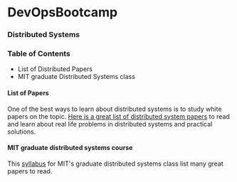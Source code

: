 # DevOpsBootcamp

### Distributed Systems

### Table of Contents
- List of Distributed Papers
- MIT graduate Distributed Systems class

#### List of Papers

One of the best ways to learn about distributed systems is to study white papers on the topic. [Here is a great list of distributed system papers](http://dsrg.pdos.csail.mit.edu/papers/) to read and learn about real life problems in distributed systems and practical solutions.

#### MIT graduate distributed systems course

This [syllabus](http://nil.csail.mit.edu/6.824/2018/schedule.html) for MIT's graduate distributed systems class list many great papers to read. 
